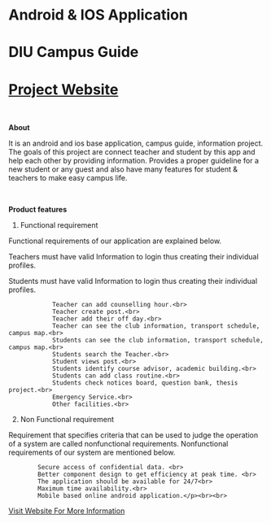 # Android & IOS Application
# DIU Campus Guide

<p> <a href="https://sites.google.com/view/diucampusguide/home"><h1>Project Website</h1></a> </p> <br>

<b>About</b>
<p>It is an android and ios base application, campus guide, information project. The goals of this project are connect teacher and student by this app and help each other by providing information. Provides a proper guideline for a new student or any guest and also have many features for student & teachers to make easy campus life. </p> <br>

<p> <b>Product features</b><br>

1. Functional requirement<br>

Functional requirements of our application are explained below.<br>

Teachers must have valid Information to login thus creating their individual profiles.<br>

Students must have valid Information to login thus creating their individual profiles.<br>

                Teacher can add counselling hour.<br>
                Teacher create post.<br>
                Teacher add their off day.<br>
                Teacher can see the club information, transport schedule, campus map.<br>
                Students can see the club information, transport schedule, campus map.<br>
                Students search the Teacher.<br>
                Student views post.<br>
                Students identify course advisor, academic building.<br>
                Students can add class routine.<br>
                Students check notices board, question bank, thesis project.<br>
                Emergency Service.<br>
                Other facilities.<br>

 

2. Non Functional requirement <br>

Requirement that specifies criteria that can be used to judge the operation of a system are called nonfunctional requirements. Nonfunctional requirements of our system are mentioned below.<br>

            Secure access of confidential data. <br>
            Better component design to get efficiency at peak time. <br>
            The application should be available for 24/7<br>
            Maximum time availability.<br>
            Mobile based online android application.</p><br><br>


   <a href="https://sites.google.com/view/diucampusguide/home">Visit Website For More Information</a> 

